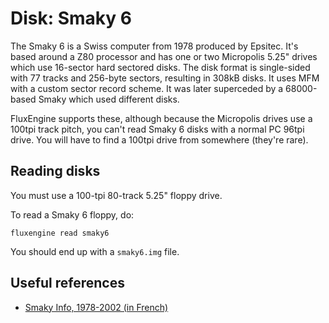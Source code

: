 Disk: Smaky 6
=============

The Smaky 6 is a Swiss computer from 1978 produced by Epsitec. It's based
around a Z80 processor and has one or two Micropolis 5.25" drives which use
16-sector hard sectored disks. The disk format is single-sided with 77 tracks
and 256-byte sectors, resulting in 308kB disks. It uses MFM with a custom
sector record scheme. It was later superceded by a 68000-based Smaky which used
different disks.

FluxEngine supports these, although because the Micropolis drives use a 100tpi
track pitch, you can't read Smaky 6 disks with a normal PC 96tpi drive. You
will have to find a 100tpi drive from somewhere (they're rare).

Reading disks
-------------

You must use a 100-tpi 80-track 5.25" floppy drive.

To read a Smaky 6 floppy, do:

```
fluxengine read smaky6
```

You should end up with a `smaky6.img` file.

Useful references
-----------------

  - [Smaky Info, 1978-2002 (in French)](https://www.smaky.ch/theme.php?id=sminfo)
    

